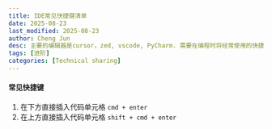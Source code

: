 ```yaml
---
title: IDE常见快捷键清单
date: 2025-08-23
last_modified: 2025-08-23
author: Cheng Jun
desc: 主要的编辑器是cursor，zed, vscode, PyCharm. 需要在编程时将经常使用的快捷键统一。
tags: [进阶]
categories: [Technical sharing]
---
```


#### 常见快捷键
1. 在下方直接插入代码单元格 `cmd + enter`
2. 在上方直接插入代码单元格 `shift + cmd + enter`